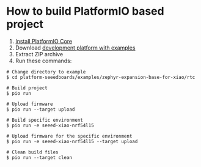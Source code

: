 How to build PlatformIO based project
=====================================

1. [Install PlatformIO Core](https://docs.platformio.org/page/core.html)
2. Download [development platform with examples](https://github.com/Toastee0/platform-seeedboards/archive/refs/heads/main.zip)
3. Extract ZIP archive
4. Run these commands:

```shell
# Change directory to example
$ cd platform-seeedboards/examples/zephyr-expansion-base-for-xiao/rtc

# Build project
$ pio run

# Upload firmware
$ pio run --target upload

# Build specific environment
$ pio run -e seeed-xiao-nrf54l15

# Upload firmware for the specific environment
$ pio run -e seeed-xiao-nrf54l15 --target upload

# Clean build files
$ pio run --target clean
```
